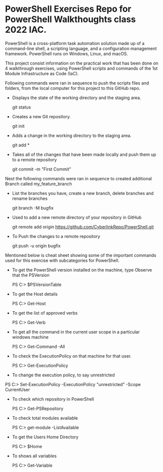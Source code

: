 # PowerShell Exercises Repo for PowerShell Walkthoughts class 2022 IAC.

PowerShell is a cross-platform task automation solution made up of a command-line shell, a scripting language, and a configuration management framework. PowerShell runs on Windows, Linux, and macOS.

This project consist information on the practical work that has been done on 4 walkthrough exercises, using PowerShell scripts and commands of the 1st Module Infrastructure as Code (IaC).

Following commands were ran in sequence to push the scripts files and folders, from the local computer for this project to this GitHub repo.

* Displays the state of the working directory and the staging area.

   git status

* Creates a new Git repository.

   git init 

* Adds a change in the working directory to the staging area.

   git add * 

* Takes all of the changes that have been made locally and push them up to a remote repository

   git commit -m "First Commit"

Next the following commands were ran in sequence to created additional Branch called my_feature_branch

* List the branches you have, create a new branch, delete branches and rename branches

   git branch -M bugfix

* Used to add a new remote directory of your repository in GitHub

   git remote add origin https://github.com/CyberlinkRepo/PowerShell.git 

* To Push the changes to a remote repository

   git push -u origin bugfix


Mentioned below is cheat sheet showing some of the important commands used for this exercise with
subcategories for PowerShell.

* To get the PowerShell version installed on the machine, type Observe that the PSVersion

   PS C:\> $PSVersionTable
   
* To get the Host details

   PS C:\> Get-Host
   
* To get the list of approved verbs

   PS C:\> Get-Verb
   
* To get all the command in the current user scope in a particular windows machine

   PS C:\> Get-Command -All
   
* To check the ExecutionPolicy on that machine for that user.

   PS C:\> Get-ExecutionPolicy
   
* To change the execution policy, to say unrestricted

PS C:\> Set-ExecutionPolicy -ExecutionPolicy "unrestricted" -Scope CurrentUser

* To check which repository in PowerShell

   PS C:\> Get-PSRepository
   
* To check total modules available

   PS C:\> get-module -ListAvailable
   
* To get the Users Home Directory

   PS C:\> $Home
   
* To shows all variables

   PS C:\> Get-Variable
